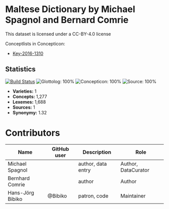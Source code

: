 # Maltese Dictionary by Michael Spagnol and Bernard Comrie

This dataset is licensed under a CC-BY-4.0 license


Conceptlists in Concepticon:
- [Key-2016-1310](https://concepticon.clld.org/contributions/Key-2016-1310)
## Statistics


[![Build Status](https://travis-ci.org/intercontinental-dictionary-series/spagnolmaltese.svg?branch=master)](https://travis-ci.org/intercontinental-dictionary-series/spagnolmaltese)
![Glottolog: 100%](https://img.shields.io/badge/Glottolog-100%25-brightgreen.svg "Glottolog: 100%")
![Concepticon: 100%](https://img.shields.io/badge/Concepticon-100%25-brightgreen.svg "Concepticon: 100%")
![Source: 100%](https://img.shields.io/badge/Source-100%25-brightgreen.svg "Source: 100%")

- **Varieties:** 1
- **Concepts:** 1,277
- **Lexemes:** 1,688
- **Sources:** 1
- **Synonymy:** 1.32

# Contributors

Name               | GitHub user     | Description                          | Role
---                | ---             | ---                                  | ---
Michael Spagnol |  | author, data entry | Author, DataCurator
Bernhard Comrie |  | author | Author
Hans-Jörg Bibiko | @Bibiko | patron, code | Maintainer

